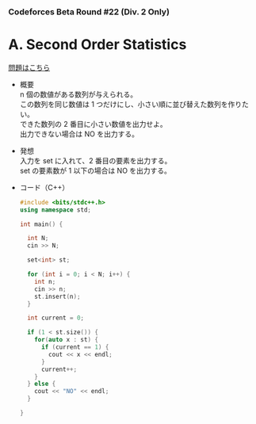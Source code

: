 ### Codeforces Beta Round #22 (Div. 2 Only)

# A. Second Order Statistics

  [問題はこちら](https://codeforces.com/problemset/problem/22/A)
  
  
- 概要<br>
  n 個の数値がある数列が与えられる。<br>
  この数列を同じ数値は 1 つだけにし、小さい順に並び替えた数列を作りたい。<br>
  できた数列の 2 番目に小さい数値を出力せよ。<br>
  出力できない場合は NO を出力する。
  
  
- 発想<br>
  入力を set に入れて、2 番目の要素を出力する。<br>
  set の要素数が 1 以下の場合は NO を出力する。
  
  
- コード（C++）

  ```cpp
  #include <bits/stdc++.h>
  using namespace std;

  int main() {

    int N;
    cin >> N;

    set<int> st;

    for (int i = 0; i < N; i++) {
      int n;
      cin >> n;
      st.insert(n);
    }

    int current = 0;

    if (1 < st.size()) {
      for(auto x : st) {
        if (current == 1) {
          cout << x << endl;
        }
        current++;
      }
    } else {
      cout << "NO" << endl;
    }

  }
  ```
    